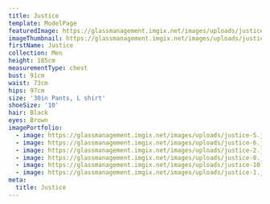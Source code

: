 ```yaml
---
title: Justice
template: ModelPage
featuredImage: https://glassmanagement.imgix.net/images/uploads/justice-7.jpg
imageThumbnail: https://glassmanagement.imgix.net/images/uploads/justice-9.jpg
firstName: Justice
collection: Men
height: 185cm
measurementType: chest
bust: 91cm
waist: 73cm
hips: 97cm
size: '30in Pants, L shirt'
shoeSize: '10'
hair: Black
eyes: Brown
imagePortfolio:
  - image: https://glassmanagement.imgix.net/images/uploads/justice-5.jpg
  - image: https://glassmanagement.imgix.net/images/uploads/justice-6.jpg
  - image: https://glassmanagement.imgix.net/images/uploads/justice-2.jpg
  - image: https://glassmanagement.imgix.net/images/uploads/justice-8.jpg
  - image: https://glassmanagement.imgix.net/images/uploads/justice-10.jpg
  - image: https://glassmanagement.imgix.net/images/uploads/justice-1.jpg
meta:
  title: Justice
---
```


